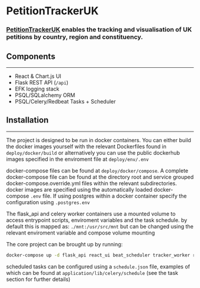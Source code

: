 # PetitionTrackerUK


### [PetitionTrackerUK](https://petitiontracker.co.uk/ "PetitionTrackerUK Homepage link") enables the tracking and visualisation of UK petitions by country, region and constituency.


## Components
---
- React & Chart.js UI
- Flask REST API (`/api`)
- EFK logging stack
- PSQL/SQLalchemy ORM
- PSQL/Celery/Redbeat Tasks + Scheduler

## Installation
---

The project is designed to be run in docker containers. You can either build the docker images yourself with the relevant Dockerfiles found in `deploy/docker/build` or
alternatively you can use the public dockerhub images specified in the enviroment file at `deploy/env/.env`

docker-compose files can be found at `deploy/docker/compose`. A complete docker-compose file can be found
at the directory root and service grouped docker-compose.override.yml files within the relevant subdirectories. docker images are specified using the automatically loaded docker-compose `.env` file. If using postgres within a docker container specify the configuration using `.postgres.env`

The flask_api and celery worker containers use a mounted volume to access entrypoint scripts, enviroment
variables and the task schedule. by default this is mapped as: `./mnt:/usr/src/mnt` but can be changed using the relevant enviroment variable and compose volume mounting

The core project can be brought up by running:

```bash
docker-compose up -d flask_api react_ui beat_scheduler tracker_worker redis postgres
```

scheduled tasks can be configured using a ```schedule.json``` file, examples of which can be found at ```application/lib/celery/schedule``` (see the task section for further details)
